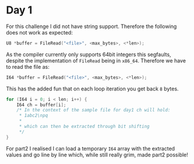 # Day 1

For this challenge I did not have string support. Therefore the following does not work as expected:

```c
U8 *buffer = FileRead("<file>", <max_bytes>, <*len>);
```
As the compiler currently only supports 64bit integers this segfaults, despite the implementation of `FileRead` being in `x86_64`. Therefore we have to read the file as:

```c
I64 *buffer = FileRead("<file>", <max_bytes>, <*len>);
```
This has the added fun that on each loop iteration you get back `8` bytes.


```c
for (I64 i = 0; i < len; i++) {
    I64 ch = buffer[i];
    /* In the context of the sample file for day1 ch will hold: 
     * 1abc2\npq
     *
     * which can then be extracted through bit shifting
     */
}
```

For part2 I realised I can load a temporary `I64` array with the extracted values and go line by line
which, while still really grim, made part2 possible!
